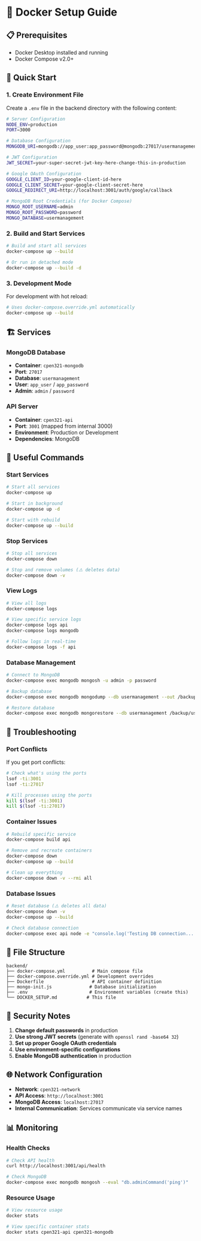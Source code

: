 # 🐳 Docker Setup Guide

## 📋 Prerequisites
- Docker Desktop installed and running
- Docker Compose v2.0+

## 🚀 Quick Start

### 1. Create Environment File
Create a `.env` file in the backend directory with the following content:

```bash
# Server Configuration
NODE_ENV=production
PORT=3000

# Database Configuration
MONGODB_URI=mongodb://app_user:app_password@mongodb:27017/usermanagement?authSource=usermanagement

# JWT Configuration
JWT_SECRET=your-super-secret-jwt-key-here-change-this-in-production

# Google OAuth Configuration
GOOGLE_CLIENT_ID=your-google-client-id-here
GOOGLE_CLIENT_SECRET=your-google-client-secret-here
GOOGLE_REDIRECT_URI=http://localhost:3001/auth/google/callback

# MongoDB Root Credentials (for Docker Compose)
MONGO_ROOT_USERNAME=admin
MONGO_ROOT_PASSWORD=password
MONGO_DATABASE=usermanagement
```

### 2. Build and Start Services
```bash
# Build and start all services
docker-compose up --build

# Or run in detached mode
docker-compose up --build -d
```

### 3. Development Mode
For development with hot reload:
```bash
# Uses docker-compose.override.yml automatically
docker-compose up --build
```

## 🏗️ Services

### MongoDB Database
- **Container**: `cpen321-mongodb`
- **Port**: `27017`
- **Database**: `usermanagement`
- **User**: `app_user` / `app_password`
- **Admin**: `admin` / `password`

### API Server
- **Container**: `cpen321-api`
- **Port**: `3001` (mapped from internal 3000)
- **Environment**: Production or Development
- **Dependencies**: MongoDB

## 🔧 Useful Commands

### Start Services
```bash
# Start all services
docker-compose up

# Start in background
docker-compose up -d

# Start with rebuild
docker-compose up --build
```

### Stop Services
```bash
# Stop all services
docker-compose down

# Stop and remove volumes (⚠️ deletes data)
docker-compose down -v
```

### View Logs
```bash
# View all logs
docker-compose logs

# View specific service logs
docker-compose logs api
docker-compose logs mongodb

# Follow logs in real-time
docker-compose logs -f api
```

### Database Management
```bash
# Connect to MongoDB
docker-compose exec mongodb mongosh -u admin -p password

# Backup database
docker-compose exec mongodb mongodump --db usermanagement --out /backup

# Restore database
docker-compose exec mongodb mongorestore --db usermanagement /backup/usermanagement
```

## 🐛 Troubleshooting

### Port Conflicts
If you get port conflicts:
```bash
# Check what's using the ports
lsof -ti:3001
lsof -ti:27017

# Kill processes using the ports
kill $(lsof -ti:3001)
kill $(lsof -ti:27017)
```

### Container Issues
```bash
# Rebuild specific service
docker-compose build api

# Remove and recreate containers
docker-compose down
docker-compose up --build

# Clean up everything
docker-compose down -v --rmi all
```

### Database Issues
```bash
# Reset database (⚠️ deletes all data)
docker-compose down -v
docker-compose up --build

# Check database connection
docker-compose exec api node -e "console.log('Testing DB connection...')"
```

## 📁 File Structure
```
backend/
├── docker-compose.yml          # Main compose file
├── docker-compose.override.yml # Development overrides
├── Dockerfile                  # API container definition
├── mongo-init.js              # Database initialization
├── .env                       # Environment variables (create this)
└── DOCKER_SETUP.md           # This file
```

## 🔐 Security Notes

1. **Change default passwords** in production
2. **Use strong JWT secrets** (generate with `openssl rand -base64 32`)
3. **Set up proper Google OAuth credentials**
4. **Use environment-specific configurations**
5. **Enable MongoDB authentication** in production

## 🌐 Network Configuration

- **Network**: `cpen321-network`
- **API Access**: `http://localhost:3001`
- **MongoDB Access**: `localhost:27017`
- **Internal Communication**: Services communicate via service names

## 📊 Monitoring

### Health Checks
```bash
# Check API health
curl http://localhost:3001/api/health

# Check MongoDB
docker-compose exec mongodb mongosh --eval "db.adminCommand('ping')"
```

### Resource Usage
```bash
# View resource usage
docker stats

# View specific container stats
docker stats cpen321-api cpen321-mongodb
```
